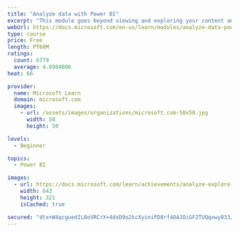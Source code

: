 ```yaml
---
title: "Analyze data with Power BI"
excerpt: "This module goes beyond viewing and exploring your content and explains how to interact with it by working with reports and dashboards to uncover and share new business insights."
webUrl: https://docs.microsoft.com/en-us/learn/modules/analyze-data-power-bi/
type: course
price: Free
length: PT60M
ratings:
  count: 6779
  average: 4.6984806
heat: 66

provider:
  name: Microsoft Learn
  domain: microsoft.com
  images:
    - url: /assets/images/organizations/microsoft.com-50x50.jpg
      width: 50
      height: 50

levels:
  - Beginner

topics:
  - Power BI

images:
  - url: https://docs.microsoft.com/learn/achievements/analyze-explore-data-power-bi-social.png
    width: 643
    height: 321
    isCached: true

secured: "dtx+W4qcguedIL0oVRCrX+4dxD9o2kcXyiniPD8rf4OAJOiGF2TUQqxwy833/968SjMYtDb8gj1J9nq7Efg2zFgzMaeqOtFpgZyHxzzduYMSVliN2GOFMKjTAxHA5KeqjJVD375CQuqZz6eQ1VwFE2p7GN3WFyTbJWDUvC9KG2CPphI6XsUkxZPN7Dvp9jyf4ngflgAmEnkOctEW2gmyfSsJVq3k+3pQcUfwDZmdt9bl10bAirat1sdthAQgLEoe4ywEQkM9CUX4fC5hesoHjYiGx3OtC84iaaTjUR20Xjbh5JGmJWFKa3Pa/WQq+E1qQ30svDsI4olIg8vCbwIbEElzftiO0gz3OOMrK2elauJhDEnlaCDoHcuY5+tE8x8tS2U3cbfvdgEdTx1mHHHclGYq3VN/egFCYp1OaXhbwOc=;6X6WZmWejeonK3TlCkme+Q=="
---
```


